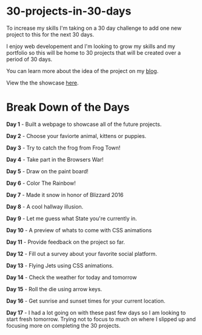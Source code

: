 # 30-projects-in-30-days
To increase my skills I'm taking on a 30 day challenge to add one new project to this for the next 30 days.

I enjoy web developement and I'm looking to grow my skills and my portfolio so this will be home to 30 projects that will be created over a period of 30 days.

You can learn more about the idea of the project on my <a href="http://jeremiahsvaren.com/blog/30-project-challenge/">blog</a>.

View the the showcase <a href="http://challenge.jeremiahsvaren.com/">here</a>.

# Break Down of the Days

<strong>Day 1</strong> - Built a webpage to showcase all of the future projects.

<strong>Day 2</strong> - Choose your faviorte animal, kittens or puppies.

<strong>Day 3</strong> - Try to catch the frog from Frog Town!

<strong>Day 4</strong> - Take part in the Browsers War!

<strong>Day 5</strong> - Draw on the paint board!

<strong>Day 6</strong> - Color The Rainbow!

<strong>Day 7</strong> - Made it snow in honor of Blizzard 2016

<strong>Day 8</strong> - A cool hallway illusion.

<strong>Day 9</strong> - Let me guess what State you're currently in.

<strong>Day 10</strong> - A preview of whats to come with CSS animations

<strong>Day 11</strong> - Provide feedback on the project so far.

<strong>Day 12</strong> - Fill out a survey about your favorite social platform.

<strong>Day 13</strong> - Flying Jets using CSS animations.

<strong>Day 14</strong> - Check the weather for today and tomorrow

<strong>Day 15</strong> - Roll the die using arrow keys. 

<strong>Day 16</strong> - Get sunrise and sunset times for your current location.

<strong>Day 17</strong> - I had a lot going on with these past few days so I am looking to start fresh tomorrow. Trying not to focus to much on where I slipped up and focusing more on completing the 30 projects.

